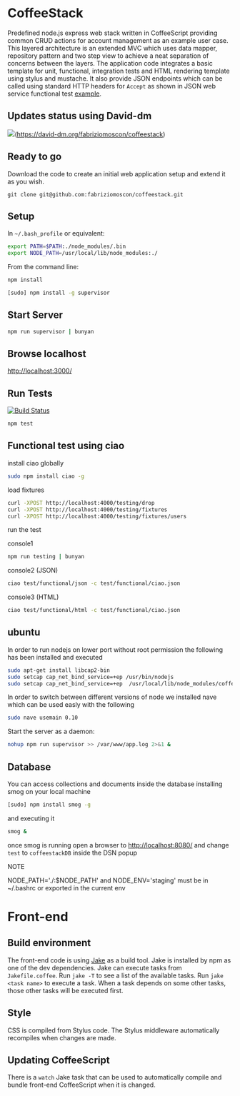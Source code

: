 CoffeeStack
===========

Predefined node.js express web stack written in CoffeeScript providing common CRUD actions for account management as an example user case. This layered architecture is an extended MVC which uses data mapper, repository pattern and two step view to achieve a neat separation of concerns between the layers. The application code integrates a basic template for unit, functional, integration tests and HTML rendering template using stylus and mustache. It also provide JSON endpoints which can be called using standard HTTP headers for `Accept` as shown in JSON web service functional test [example](https://github.com/fabriziomoscon/coffeestack/blob/master/test/functional/json/user/create/success.coffee). 

Updates status using David-dm
-----------------------------

<img src="https://david-dm.org/fabriziomoscon/coffeestack.png"/>(https://david-dm.org/fabriziomoscon/coffeestack)

Ready to go
-----------

Download the code to create an initial web application setup and extend it as you wish.

```
git clone git@github.com:fabriziomoscon/coffeestack.git
```

Setup
-----

In `~/.bash_profile` or equivalent:

```bash
export PATH=$PATH:./node_modules/.bin
export NODE_PATH=/usr/local/lib/node_modules:./
```

From the command line:

```bash
npm install
```

```bash
[sudo] npm install -g supervisor
```

Start Server
------------

```bash
npm run supervisor | bunyan
```

Browse localhost
-------------

[http://localhost:3000/](http://localhost:3000/)


Run Tests
---------

[![Build Status](https://travis-ci.org/fabriziomoscon/coffeestack.png?branch=master)](https://travis-ci.org/fabriziomoscon/coffeestack)

```bash
npm test
```

Functional test using ciao
--------------------------

install ciao globally
```bash
sudo npm install ciao -g
```

load fixtures
```bash
curl -XPOST http://localhost:4000/testing/drop
curl -XPOST http://localhost:4000/testing/fixtures
curl -XPOST http://localhost:4000/testing/fixtures/users
```

run the test

console1
```bash
npm run testing | bunyan
```

console2 (JSON)
```bash
ciao test/functional/json -c test/functional/ciao.json
```

console3 (HTML)
```bash
ciao test/functional/html -c test/functional/ciao.json
```

ubuntu
------

In order to run nodejs on lower port without root permission the following has been installed and executed
```bash
sudo apt-get install libcap2-bin
sudo setcap cap_net_bind_service=+ep /usr/bin/nodejs
sudo setcap cap_net_bind_service=+ep  /usr/local/lib/node_modules/coffee-script/bin/coffee
```

In order to switch between different versions of node we installed nave which can be used easly with the following
```bash
sudo nave usemain 0.10
```

Start the server as a daemon:

```bash
nohup npm run supervisor >> /var/www/app.log 2>&1 &
```

Database
--------

You can access collections and documents inside the database installing smog on your local machine

```bash
[sudo] npm install smog -g
```

and executing it
```bash
smog &
```

once smog is running open a browser to [http://localhost:8080/](http://localhost:8080/) and change `test` to `coffeestackDB` inside the DSN popup

NOTE

NODE_PATH='./:$NODE_PATH' and NODE_ENV='staging' must be in ~/.bashrc or exported in the current env

# Front-end

## Build environment

The front-end code is using [Jake] as a build tool.
Jake is installed by npm as one of the dev dependencies.
Jake can execute tasks from `Jakefile.coffee`.
Run `jake -T` to see a list of the available tasks.
Run `jake <task name>` to execute a task.
When a task depends on some other tasks,
those other tasks will be executed first.

## Style

CSS is compiled from Stylus code.
The Stylus middleware automatically recompiles
when changes are made.

## Updating CoffeeScript

There is a `watch` Jake task
that can be used to automatically
compile and bundle front-end CoffeeScript
when it is changed.

[jake]: https://github.com/mde/jake
